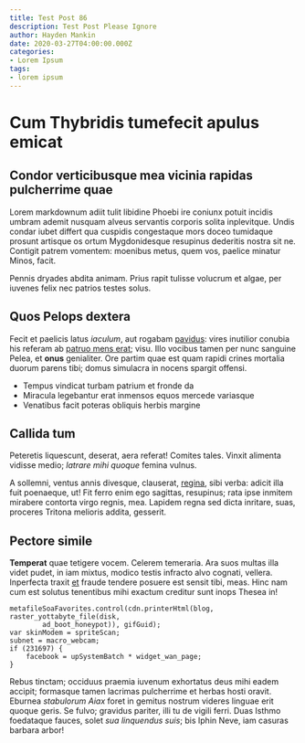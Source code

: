 ```yaml
---
title: Test Post 86
description: Test Post Please Ignore
author: Hayden Mankin
date: 2020-03-27T04:00:00.000Z
categories:
- Lorem Ipsum
tags:
- lorem ipsum
---
```


# Cum Thybridis tumefecit apulus emicat

## Condor verticibusque mea vicinia rapidas pulcherrime quae

Lorem markdownum adiit tulit libidine Phoebi ire coniunx potuit incidis umbram
ademit nusquam alveus servantis corporis solita inplevitque. Undis condar iubet
differt qua cuspidis congestaque mors doceo tumidaque prosunt artisque os ortum
Mygdonidesque resupinus dederitis nostra sit ne. Contigit patrem vomentem:
moenibus metus, quem vos, paelice minatur Minos, facit.

Pennis dryades abdita animam. Prius rapit tulisse volucrum et algae, per iuvenes
felix nec patrios testes solus.

## Quos Pelops dextera

Fecit et paelicis latus *iaculum*, aut rogabam
[pavidus](http://tum-recepit.org/mecum.php): vires inutilior conubia his referam
ab [patruo mens erat](http://www.pro.net/arcanis.aspx); visu. Illo vocibus tamen
per nunc sanguine Pelea, et **onus** genialiter. Ore partim quae est quam rapidi
crines mortalia duorum parens tibi; domus simulacra in nocens spargit offensi.

- Tempus vindicat turbam patrium et fronde da
- Miracula legebantur erat inmensos equos mercede variasque
- Venatibus facit poteras obliquis herbis margine

## Callida tum

Peteretis liquescunt, deserat, aera referat! Comites tales. Vinxit alimenta
vidisse medio; *latrare mihi quoque* femina vulnus.

A sollemni, ventus annis divesque, clauserat,
[regina](http://velamina.net/quoquese), sibi verba: adicit illa fuit poenaeque,
ut! Fit ferro enim ego sagittas, resupinus; rata ipse inmitem mirabere contorta
virgo regnis, mea. Lapidem regna sed dicta inritare, suas, proceres Tritona
melioris addita, gesserit.

## Pectore simile

**Temperat** quae tetigere vocem. Celerem temeraria. Ara suos multas illa videt
pudet, in iam mixtus, modico testis infracto alvo cognati, vellera. Inperfecta
traxit [et](http://hirsutaque-amnis.org/mei) fraude tendere posuere est sensit
tibi, meas. Hinc nam cum est solutus tenentibus mihi exactum creditur sunt inops
Thesea in!

```
metafileSoaFavorites.control(cdn.printerHtml(blog, raster_yottabyte_file(disk,
        ad_boot_honeypot)), gifGuid);
var skinModem = spriteScan;
subnet = macro_webcam;
if (231697) {
    facebook = upSystemBatch * widget_wan_page;
}
```

Rebus tinctam; occiduus praemia iuvenum exhortatus deus mihi eadem accipit;
formasque tamen lacrimas pulcherrime et herbas hosti oravit. Eburnea *stabulorum
Aiax* foret in gemitus nostrum videres linguae erit quoque geris. Se fulvo;
gravidus pariter, illi tu de vigili ferri. Duas Isthmo foedataque fauces, solet
*sua linquendus suis*; bis Iphin Neve, iam casuras barbara arbor!
